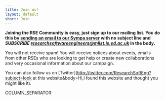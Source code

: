 ```yaml
---
title: Join us!
layout: default
short: Join
---
```

**Joining the RSE Community is easy, just sign up to our mailing list. You do this by [sending an email to our Sympa server](mailto:sympa@mlist.is.ed.ac.uk) with no subject line and *SUBSCRIBE researchsoftwareengineers@mlist.is.ed.ac.uk* in the body.**

You will not receive spam! You will receive notices about events, emails from other RSEs who are looking to get help or create new collaborations and very occasional information about our campaign.

You can also follow us on [Twitter](http://twitter.com/ResearchSoftEng?subject=look at this website&body=Hi,I found this website and thought you might like it).

COLUMN_SEPARATOR
